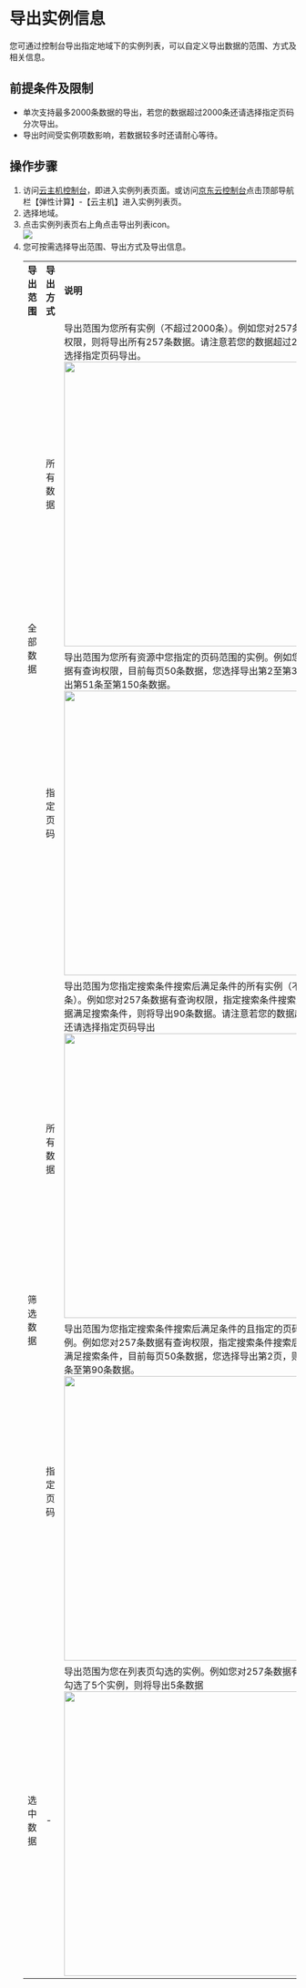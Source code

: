 # 导出实例信息

您可通过控制台导出指定地域下的实例列表，可以自定义导出数据的范围、方式及相关信息。

## 前提条件及限制
* 单次支持最多2000条数据的导出，若您的数据超过2000条还请选择指定页码分次导出。
* 导出时间受实例项数影响，若数据较多时还请耐心等待。

## 操作步骤

1. 访问[云主机控制台](https://cns-console.jdcloud.com/host/compute/list)，即进入实例列表页面。或访问[京东云控制台](https://console.jdcloud.com)点击顶部导航栏【弹性计算】-【云主机】进入实例列表页。
2. 选择地域。
3. 点击实例列表页右上角点击导出列表icon。<br> ![](https://img1.jcloudcs.com/cn/image/vm/exportinstance.png)
4. 您可按需选择导出范围、导出方式及导出信息。
	<table align="right">
   <tr>
      <td><b>导出范围</b></td>
      <td><b>导出方式</b></td>
      <td><b>说明</b></td>
   </tr>
   <tr>
      <td rowspan="2">全部数据</td>
      <td >所有数据</td>
      <td >导出范围为您所有实例（不超过2000条）。例如您对257条数据有查询权限，则将导出所有257条数据。请注意若您的数据超过2000条还请选择指定页码导出。<div align="center"><img src="https://img1.jcloudcs.com/cn/image/vm/export-instance-2.png" width="500"></div></td> 
   </tr>
   <tr>
      <td >指定页码</td>
      <td >导出范围为您所有资源中您指定的页码范围的实例。例如您对257条数据有查询权限，目前每页50条数据，您选择导出第2至第3页，则将导出第51条至第150条数据。<div align="center"><img src="https://img1.jcloudcs.com/cn/image/vm/export-instance-1.png" width="500"></div></td> 
   </tr>
   <tr>
      <td rowspan="2">筛选数据</td>
      <td >所有数据</td>
      <td >导出范围为您指定搜索条件搜索后满足条件的所有实例（不超过2000条）。例如您对257条数据有查询权限，指定搜索条件搜索后有90条数据满足搜索条件，则将导出90条数据。请注意若您的数据超过2000条还请选择指定页码导出<div align="center"><img src="https://img1.jcloudcs.com/cn/image/vm/export-instance-3.png" width="500"></div></td> 
   </tr>
   <tr>
      <td >指定页码</td>
      <td >导出范围为您指定搜索条件搜索后满足条件的且指定的页码范围的实例。例如您对257条数据有查询权限，指定搜索条件搜索后有90条数据满足搜索条件，目前每页50条数据，您选择导出第2页，则将导出第51条至第90条数据。<div align="center"><img src="https://img1.jcloudcs.com/cn/image/vm/export-instance-4.png" width="500"></div></td> 
   </tr>
   <tr>
      <td >选中数据</td>
      <td >-</td>
      <td >导出范围为您在列表页勾选的实例。例如您对257条数据有查询权限，勾选了5个实例，则将导出5条数据<div align="center"><img src="https://img1.jcloudcs.com/cn/image/vm/export-instance-5.png" width="500"></div></td> 
   </tr>
</table>

	
